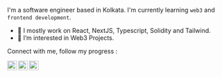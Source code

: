 I'm a software engineer based in Kolkata. I'm currently learning `web3` and `frontend development`. 

- 🌱 I mostly work on React, NextJS, Typescript, Solidity and Tailwind.
- 🤝 I’m interested in Web3 Projects.

Connect with me, follow my progress :

<a href="https://twitter.com/build000r">
  <img align="left" alt="Twitter - build000r" width="22px" src="https://raw.githubusercontent.com/peterthehan/peterthehan/master/assets/twitter.svg" />
</a>
<a href="https://discordapp.com/users/839508027446788126">
  <img align="left" alt="Discord - build000r" width="22px" src="https://raw.githubusercontent.com/build000r/build000r/807429290544be1a395d482ba783cfd9ec9ced50/discord.svg" />
</a>
<a href="mailto:build000r@proton.me">
  <img alt="Proton - build000r" width="22px" src="https://raw.githubusercontent.com/build000r/build000r/26fbb532dc880b720020d0fe8f9ef3dc5a6503a3/proton.svg" />
</a> 


<!---
█▄▄ █░█ █ █░░ █▀▄ █▀█ █▀█ █▀█ █▀█
█▄█ █▄█ █ █▄▄ █▄▀ █▄█ █▄█ █▄█ █▀▄
--->
